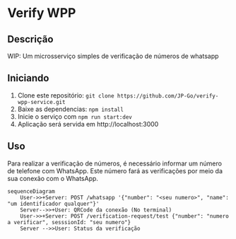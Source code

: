 # Verify WPP

## Descrição

WIP: Um microsserviço simples de verificação de números de whatsapp

## Iniciando

1. Clone este repositório: `git clone https://github.com/JP-Go/verify-wpp-service.git`
2. Baixe as dependencias: `npm install`
3. Inicie o serviço com `npm run start:dev`
4. Aplicação será servida em http://localhost:3000

## Uso

Para realizar a verificação de números, é necessário informar um
número de telefone com WhatsApp. Este número fará as verificações por meio da
sua conexão com o WhatsApp.

```mermaid
sequenceDiagram
    User->>+Server: POST /whatsapp '{"number": "<seu numero>", "name": "um identificador qualquer"}'
    Server-->>+User: QRCode da conexão (No terminal)
    User->>+Server: POST /verification-request/test {"number": "numero a verificar", sesssionId: "seu numero"}
    Server -->>User: Status da verificação
```
